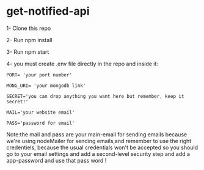 # get-notified-api

1- Clone this repo

2- Run npm install

3- Run npm start

4- you must create .env file directly in the repo and inside it:

```
PORT= 'your port number'

MONG_URI= 'your mongodb link'

SECRET='you can drop anything you want here but remember, keep it secret!'

MAIL='your website email'

PASS='password for email'
```

Note:the mail and pass are your main-email for sending emails because we're using nodeMailer for sending emails,and remember to use the right credentiels, because the usual credentials won't be accepted so you should go to your email settings and add a second-level security step and add a app-password and use that pass word !
